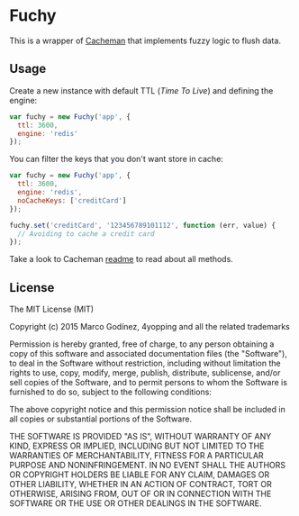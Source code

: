 # Fuchy

This is a wrapper of [Cacheman](https://github.com/cayasso/cacheman) that implements fuzzy logic to flush data.

## Usage

Create a new instance with default TTL (*Time To Live*) and defining the engine:

```js
var fuchy = new Fuchy('app', {
  ttl: 3600,
  engine: 'redis'
});
```

You can filter the keys that you don't want store in cache:

```js
var fuchy = new Fuchy('app', {
  ttl: 3600,
  engine: 'redis',
  noCacheKeys: ['creditCard']
});

fuchy.set('creditCard', '123456789101112', function (err, value) {
  // Avoiding to cache a credit card
});
```

Take a look to Cacheman [readme](https://github.com/cayasso/cacheman) to read about all methods.


## License

The MIT License (MIT)

Copyright (c) 2015 Marco Godínez, 4yopping and all the related trademarks

Permission is hereby granted, free of charge, to any person obtaining a copy
of this software and associated documentation files (the "Software"), to deal
in the Software without restriction, including without limitation the rights
to use, copy, modify, merge, publish, distribute, sublicense, and/or sell
copies of the Software, and to permit persons to whom the Software is
furnished to do so, subject to the following conditions:

The above copyright notice and this permission notice shall be included in
all copies or substantial portions of the Software.

THE SOFTWARE IS PROVIDED "AS IS", WITHOUT WARRANTY OF ANY KIND, EXPRESS OR
IMPLIED, INCLUDING BUT NOT LIMITED TO THE WARRANTIES OF MERCHANTABILITY,
FITNESS FOR A PARTICULAR PURPOSE AND NONINFRINGEMENT. IN NO EVENT SHALL THE
AUTHORS OR COPYRIGHT HOLDERS BE LIABLE FOR ANY CLAIM, DAMAGES OR OTHER
LIABILITY, WHETHER IN AN ACTION OF CONTRACT, TORT OR OTHERWISE, ARISING FROM,
OUT OF OR IN CONNECTION WITH THE SOFTWARE OR THE USE OR OTHER DEALINGS IN
THE SOFTWARE.
